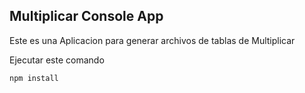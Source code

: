 
## Multiplicar Console App

Este es una Aplicacion para generar archivos de tablas de Multiplicar

Ejecutar este comando 

``````
npm install

``````